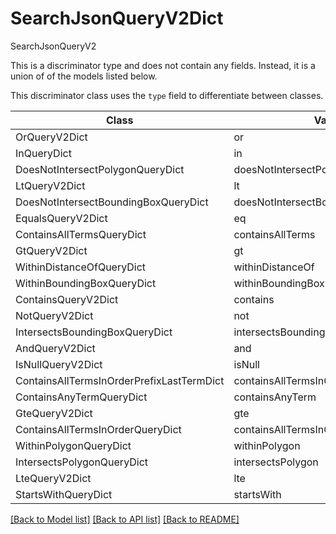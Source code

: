 # SearchJsonQueryV2Dict

SearchJsonQueryV2

This is a discriminator type and does not contain any fields. Instead, it is a union
of of the models listed below.

This discriminator class uses the `type` field to differentiate between classes.

| Class | Value
| ------------ | -------------
OrQueryV2Dict | or
InQueryDict | in
DoesNotIntersectPolygonQueryDict | doesNotIntersectPolygon
LtQueryV2Dict | lt
DoesNotIntersectBoundingBoxQueryDict | doesNotIntersectBoundingBox
EqualsQueryV2Dict | eq
ContainsAllTermsQueryDict | containsAllTerms
GtQueryV2Dict | gt
WithinDistanceOfQueryDict | withinDistanceOf
WithinBoundingBoxQueryDict | withinBoundingBox
ContainsQueryV2Dict | contains
NotQueryV2Dict | not
IntersectsBoundingBoxQueryDict | intersectsBoundingBox
AndQueryV2Dict | and
IsNullQueryV2Dict | isNull
ContainsAllTermsInOrderPrefixLastTermDict | containsAllTermsInOrderPrefixLastTerm
ContainsAnyTermQueryDict | containsAnyTerm
GteQueryV2Dict | gte
ContainsAllTermsInOrderQueryDict | containsAllTermsInOrder
WithinPolygonQueryDict | withinPolygon
IntersectsPolygonQueryDict | intersectsPolygon
LteQueryV2Dict | lte
StartsWithQueryDict | startsWith


[[Back to Model list]](../../../../README.md#models-v2-link) [[Back to API list]](../../../../README.md#apis-v2-link) [[Back to README]](../../../../README.md)
